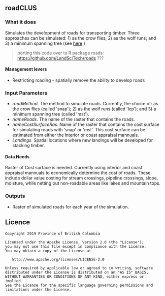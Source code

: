 ## roadCLUS

### What it does

Simulates the development of roads for transporting timber. Three approaches can be simulated: 1) as the crow flies; 2) as the wolf runs; and 3) a minimum spanning tree (see [here](https://github.com/bcgov/clus/blob/master/reports/roads/draft-CLUS-roads.md) )

>porting this code over to R package roads: https://github.com/LandSciTech/roads ???

#### Management levers

* Restricting roading - spatially remove the ability to develop roads 

### Input Parameters

* *roadMethod*. The method to simulate roads. Currently, the choice of: as the crow flies (called 'snap'); 2) as the wolf runs (called 'lcp'); and 3) a minimum spanning tree (called 'mst').
* *nameRoads*. The name of the raster that contains the roads.
* *nameCostSurfaceRas*. Name of the raster that contains the cost surface for simulating roads with 'snap' or 'mst'. This cost surface can be estimated from either the interior or coast appraisal mannuals.
* *Landings*. Spatial locations where new landings will be developed for stacking timber.

#### Data Needs

Raster of Cost surface is needed. Currently using interior and coast appraisal mannuals to economically determine the cost of roads. These include dollar value costing for stream crossings, pipeline crossings, slope, moisture, while netting out non-roadable areas like lakes and mountain tops. 

### Outputs

* Raster of simulated roads for each year of the simulation.

## Licence

    Copyright 2019 Province of British Columbia

    Licensed under the Apache License, Version 2.0 (the "License");
    you may not use this file except in compliance with the License.
    You may obtain a copy of the License at

       http://www.apache.org/licenses/LICENSE-2.0

    Unless required by applicable law or agreed to in writing, software
    distributed under the License is distributed on an "AS IS" BASIS,
    WITHOUT WARRANTIES OR CONDITIONS OF ANY KIND, either express or implied.
    See the License for the specific language governing permissions and
    limitations under the License.